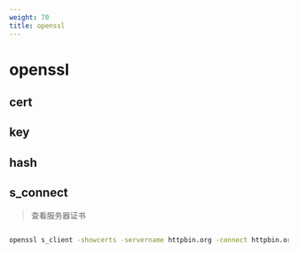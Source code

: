 ```yaml
---
weight: 70
title: openssl
---
```


# openssl

## cert

## key

## hash

## s_connect

> 查看服务器证书

```bash

openssl s_client -showcerts -servername httpbin.org -connect httpbin.org:443 </dev/null

```
